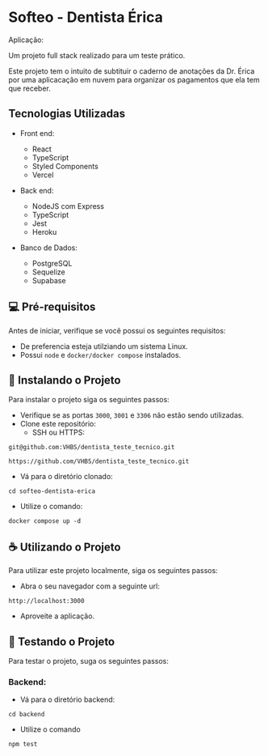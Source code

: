 # Softeo - Dentista Érica

Aplicação:

Um projeto full stack realizado para um teste prático.

Este projeto tem o intuito de subtituir o caderno de anotações da Dr. Érica por uma aplicacação em nuvem para organizar os pagamentos que ela tem que receber.

## Tecnologias Utilizadas
- Front end:
	- React
	- TypeScript
	- Styled Components
	- Vercel

- Back end:
	- NodeJS com Express
	- TypeScript
	- Jest
	- Heroku

- Banco de Dados:
	- PostgreSQL
	- Sequelize
	- Supabase
	

## 💻  Pré-requisitos
Antes de iniciar, verifique se você possui os seguintes requisitos:

-  De preferencia esteja utilziando um sistema Linux.
- Possui `node` e `docker/docker compose` instalados.

## 🚀 Instalando o Projeto
Para instalar o projeto siga os seguintes passos:
- Verifique se as portas `3000`, `3001` e `3306` não estão sendo utilizadas.
- Clone este repositório:
	- SSH ou HTTPS:
```
git@github.com:VHBS/dentista_teste_tecnico.git
```	
```
https://github.com/VHBS/dentista_teste_tecnico.git
```
- Vá para o diretório clonado:
```
cd softeo-dentista-erica
```
- Utilize o comando:

``` 
docker compose up -d
```

## ☕ Utilizando o Projeto
Para utilizar este projeto localmente, siga os seguintes passos:
-   Abra o seu navegador com a seguinte url:
```
http://localhost:3000
```
- Aproveite a aplicação.

## 🧪 Testando o Projeto
Para testar o projeto, suga os seguintes passos:
### Backend:
- Vá para o diretório backend:
```
cd backend
```
- Utilize o comando
```
npm test
```
